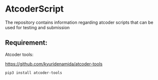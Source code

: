 # AtcoderScript

The repository contains information regarding atcoder scripts that can be used for testing and submission

## Requirement:

Atcoder tools:

https://github.com/kyuridenamida/atcoder-tools

`pip3 install atcoder-tools` 
